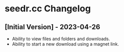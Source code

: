 # seedr.cc Changelog

## [Initial Version] - 2023-04-26

- Ability to view files and folders and downloads.
- Ability to start a new download using a magnet link.
